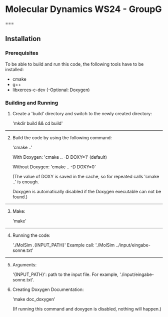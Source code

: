 <!--\mainpage-->
# Molecular Dynamics WS24 - GroupG
===

## Installation
### Prerequisites
To be able to build and run this code, the following tools have to be installed:

- cmake
- g++
- libxerces-c-dev
(-Optional: Doxygen)

### Building and Running
1) Create a 'build' directory and switch to the newly created directory:


    'mkdir build && cd build'
---
2) Build the code by using the following command:

    'cmake ..'

    With Doxygen:    'cmake .. -D DOXY=1' (default)
   
    Without Doxygen: 'cmake .. -D DOXY=0' 

    (The value of DOXY is saved in the cache, so for repeated calls 'cmake ..' is enough.
   
    Doxygen is automatically disabled if the Doxygen executable can not be found.)
    
---
3) Make:


    'make'
---
4) Running the code:


    './MolSim .{INPUT_PATH}'
    Example call: './MolSim ../input/eingabe-sonne.txt'
---
5) Arguments:


    '{INPUT_PATH}': path to the input file. For example, './input/eingabe-sonne.txt'.

6) Creating Doxygen Documentation:

    'make doc_doxygen'

    (If running this command and doxygen is disabled, nothing will happen.)

